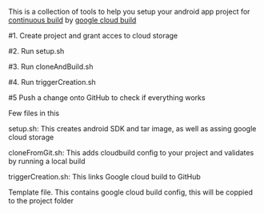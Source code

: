 This is a collection of tools to help you setup your android app project for  <a href="https://en.wikipedia.org/wiki/Continuous_integration">continuous build</a> by <a href="https://cloud.google.com/cloud-build/">google cloud build </a>

#1. Create project and grant acces to cloud storage

#2. Run setup.sh

#3. Run cloneAndBuild.sh

#4. Run triggerCreation.sh

#5 Push a change onto GitHub to check if everything works

Few files in this

setup.sh: This creates android SDK and tar image, as well as assing google cloud storage

cloneFromGit.sh: This adds cloudbuild config to your project and validates by running a local build

triggerCreation.sh: This links Google cloud build to GitHub

Template file. This contains google cloud build config, this will be coppied to the project folder
